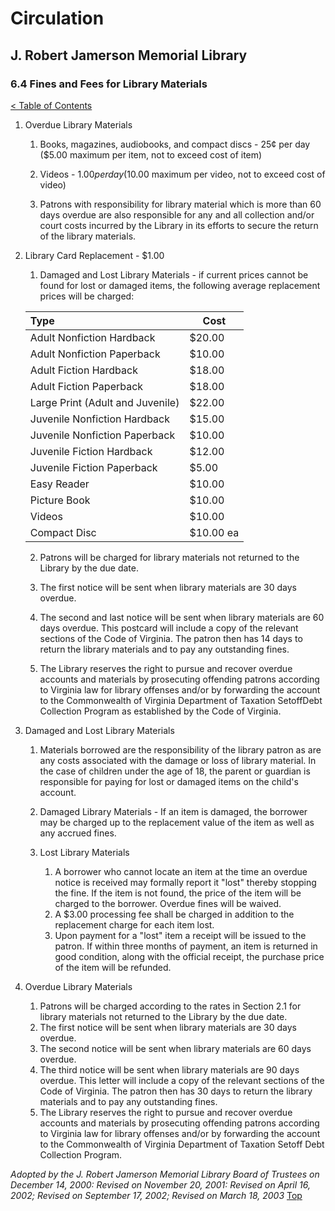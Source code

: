 [0]: ../README.md
[6.4]: fines-and-fees-for-library-materials.md

# Circulation
## J. Robert Jamerson Memorial Library
### 6.4 Fines and Fees for Library Materials
[< Table of Contents][0]

1. Overdue Library Materials

	1. Books, magazines, audiobooks, and compact discs - 25¢ per day ($5.00 maximum per item, not to exceed cost of item)
	
	2. Videos - $1.00 per day ($10.00 maximum per video, not to exceed cost of video)
	
	3. Patrons with responsibility for library material which is more than 60 days overdue are also responsible for any and all collection and/or court costs incurred by the Library in its efforts to secure the return of the library materials.

2. Library Card Replacement - $1.00
	
	1. Damaged and Lost Library Materials - if current prices cannot be found for lost or damaged items, the following average replacement prices will be charged:

	| Type                             | Cost      |
	|:-------------------------------- | --------- |
	| Adult Nonfiction Hardback        | $20.00    |
	| Adult Nonfiction Paperback       | $10.00    |
	| Adult Fiction Hardback           | $18.00    |
	| Adult Fiction Paperback          | $18.00    |
	| Large Print (Adult and Juvenile) | $22.00    |
	| Juvenile Nonfiction Hardback     | $15.00    |
	| Juvenile Nonfiction Paperback    | $10.00    |
	| Juvenile Fiction Hardback        | $12.00    |
	| Juvenile Fiction Paperback       | $5.00     |
	| Easy Reader                      | $10.00    |
	| Picture Book                     | $10.00    |
	| Videos                           | $10.00    |
	| Compact Disc                     | $10.00 ea |

	2. Patrons will be charged for library materials not returned to the Library by the due date.
	
	3. The first notice will be sent when library materials are 30 days overdue.
	
	4. The second and last notice will be sent when library materials are 60 days overdue. This postcard will include a copy of the relevant sections of the Code of Virginia. The patron then has 14 days to return the library materials and to pay any outstanding fines.

	5. The Library reserves the right to pursue and recover overdue accounts and materials by prosecuting offending patrons according to Virginia law for library offenses and/or by forwarding the account to the Commonwealth of Virginia Department of Taxation SetoffDebt Collection Program as established by the Code of Virginia.	

3. Damaged and Lost Library Materials

	1. Materials borrowed are the responsibility of the library patron as are any costs associated with the damage or loss of library material. In the case of children under the age of 18, the parent or guardian is responsible for paying for lost or damaged items on the child's account.

	2. Damaged Library Materials - If an item is damaged, the borrower may be charged up to the replacement value of the item as well as any accrued fines.
	3. Lost Library Materials
		1. A borrower who cannot locate an item at the time an overdue notice is received may formally report it "lost" thereby stopping the fine. If the item is not found, the price of the item will be charged to the borrower. Overdue fines will be waived.
		2. A $3.00 processing fee shall be charged in addition to the replacement charge for each item lost.
		3. Upon payment for a "lost" item a receipt will be issued to the patron. If within three months of payment, an item is returned in good condition, along with the official receipt, the purchase price of the item will be refunded.
4. Overdue Library Materials
	1. Patrons will be charged according to the rates in Section 2.1 for library materials not returned to the Library by the due date.
	2. The first notice will be sent when library materials are 30 days overdue.
	3. The second notice will be sent when library materials are 60 days overdue.
	4. The third notice will be sent when library materials are 90 days overdue. This letter will include a copy of the relevant sections of the Code of Virginia. The patron then has 30 days to return the library materials and to pay any outstanding fines.
	5. The Library reserves the right to pursue and recover overdue accounts and materials by prosecuting offending patrons according to Virginia law for library offenses and/or by forwarding the account to the Commonwealth of Virginia Department of Taxation Setoff Debt Collection Program.

*Adopted by the J. Robert Jamerson Memorial Library Board of Trustees on December 14, 2000: Revised on November 20, 2001: Revised on April 16, 2002; Revised on September 17, 2002; Revised on March 18, 2003*
[Top][6.4]